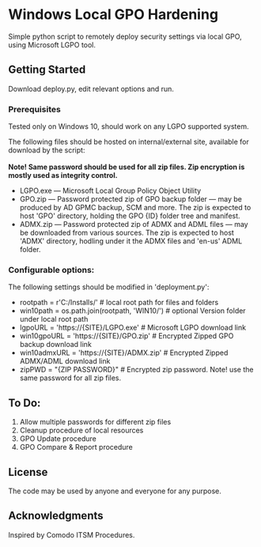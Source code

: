 # Windows Local GPO Hardening

Simple python script to remotely deploy security settings via local GPO, using Microsoft LGPO tool.

## Getting Started
Download deploy.py, edit relevant options and run.

### Prerequisites
Tested only on Windows 10, should work on any LGPO supported system.

The following files should be hosted on internal/external site, available for download by the script:<br/><br/>
<b>Note! Same password should be used for all zip files. Zip encryption is mostly used as integrity control.</b>
 * LGPO.exe — Microsoft Local Group Policy Object Utility
 * GPO.zip — Password protected zip of GPO backup folder — may be produced by AD GPMC backup, SCM and more. The zip is expected to host 'GPO' directory, holding the GPO {ID} folder tree and manifest.
 * ADMX.zip — Password protected zip of ADMX and ADML files — may be downloaded from various sources. The zip is expected to host 'ADMX' directory, hodling under it the ADMX files and 'en-us' ADML folder.


### Configurable options:
The following settings should be modified in 'deployment.py':
 * rootpath = r'C:/Installs/' # local root path for files and folders
 * win10path = os.path.join(rootpath, 'WIN10/') # optional Version folder under local root path
 * lgpoURL = 'https://{SITE}/LGPO.exe' # Microsoft LGPO download link
 * win10gpoURL = 'https://{SITE}/GPO.zip' # Encrypted Zipped GPO backup download link
 * win10admxURL = 'https://{SITE}/ADMX.zip' # Encrypted Zipped ADMX/ADML download link
 * zipPWD = "{ZIP PASSWORD}" # Encrypted zip password. Note! use the same password for all zip files.

## To Do:
1. Allow multiple passwords for different zip files
2. Cleanup procedure of local resources
3. GPO Update procedure
4. GPO Compare & Report procedure

## License
The code may be used by anyone and everyone for any purpose.

## Acknowledgments
Inspired by Comodo ITSM Procedures.
